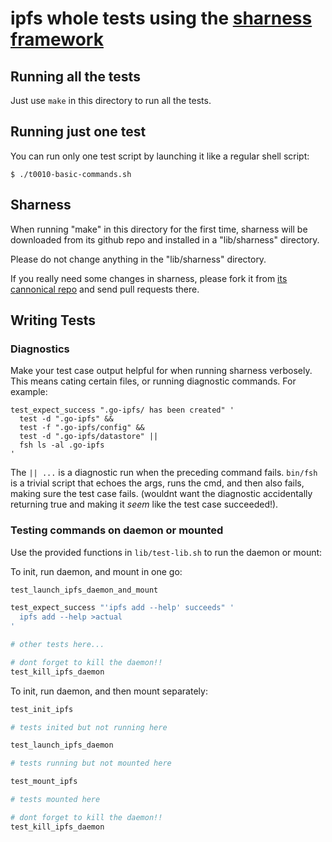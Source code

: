 # ipfs whole tests using the [sharness framework](https://github.com/mlafeldt/sharness/)

## Running all the tests

Just use `make` in this directory to run all the tests.

## Running just one test

You can run only one test script by launching it like a regular shell
script:

```
$ ./t0010-basic-commands.sh
```

## Sharness

When running "make" in this directory for the first time, sharness
will be downloaded from its github repo and installed in a "lib/sharness"
directory.

Please do not change anything in the "lib/sharness" directory.

If you really need some changes in sharness, please fork it from
[its cannonical repo](https://github.com/mlafeldt/sharness/) and
send pull requests there.

## Writing Tests


### Diagnostics

Make your test case output helpful for when running sharness verbosely.
This means cating certain files, or running diagnostic commands.
For example:

```
test_expect_success ".go-ipfs/ has been created" '
  test -d ".go-ipfs" &&
  test -f ".go-ipfs/config" &&
  test -d ".go-ipfs/datastore" ||
  fsh ls -al .go-ipfs
'
```

The `|| ...` is a diagnostic run when the preceding command fails.
`bin/fsh` is a trivial script that echoes the args, runs the cmd,
and then also fails, making sure the test case fails. (wouldnt want
the diagnostic accidentally returning true and making it _seem_ like
the test case succeeded!).


### Testing commands on daemon or mounted

Use the provided functions in `lib/test-lib.sh` to run the daemon or mount:

To init, run daemon, and mount in one go:

```sh
test_launch_ipfs_daemon_and_mount

test_expect_success "'ipfs add --help' succeeds" '
  ipfs add --help >actual
'

# other tests here...

# dont forget to kill the daemon!!
test_kill_ipfs_daemon
```

To init, run daemon, and then mount separately:

```sh
test_init_ipfs

# tests inited but not running here

test_launch_ipfs_daemon

# tests running but not mounted here

test_mount_ipfs

# tests mounted here

# dont forget to kill the daemon!!
test_kill_ipfs_daemon
```
